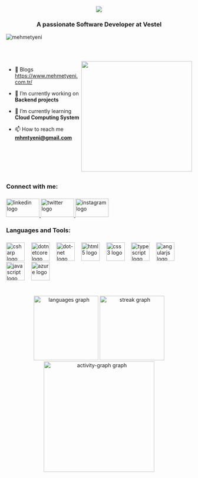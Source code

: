 <h1 align="center">
    <img src="https://readme-typing-svg.herokuapp.com/?font=Righteous&color=00A450&size=35&center=true&vCenter=true&width=500&height=70&duration=4000&lines=Hi+There!;+I%27m+Mehmet+Yeni!;" />
</h1>

<h3 align="center">A passionate Software Developer at Vestel</h3>
<p align="left"> <img src="https://komarev.com/ghpvc/?username=mhmtyeni&label=Profile%20views&color=0e75b6&style=flat" alt="mehmetyeni" /> </p>


###
<br>
<br>
<img src="https://media.giphy.com/media/v1.Y2lkPTc5MGI3NjExdWtkcWU1YmpnbXVsMWxlNTJoanZ4NzBjaHhxYTFqa2dtNnZnNnBseSZlcD12MV9pbnRlcm5hbF9naWZfYnlfaWQmY3Q9Zw/2IudUHdI075HL02Pkk/giphy.gif" width="300px" align="right" alt="">

- 📝 Blogs https://www.mehmetyeni.com.tr/ 
  
- 🔭 I’m currently working on **Backend projects** 
                                                                                                                                                                                                        
- 🌱 I’m currently learning **Cloud Computing System**

- 📫 How to reach me **mhmtyeni@gmail.com**


###
<br>
<br>
<br>
<br>
<h3 align="left">Connect with me:</h3>

###

<div align="left">
  <a href="https://www.linkedin.com/in/mehmet-yeni/" target="_blank">
    <img src="https://raw.githubusercontent.com/maurodesouza/profile-readme-generator/master/src/assets/icons/social/linkedin/default.svg" width="90" height="50" alt="linkedin logo"  />
  </a>
  <a href="https://www.x.com/mhmtyeni" target="_blank">
    <img src="https://raw.githubusercontent.com/maurodesouza/profile-readme-generator/master/src/assets/icons/social/twitter/default.svg" width="90" height="50" alt="twitter logo"  />
  </a>
  <a href="https://www.instagram.com/mhmtyeni" target="_blank">
    <img src="https://raw.githubusercontent.com/maurodesouza/profile-readme-generator/master/src/assets/icons/social/instagram/default.svg" width="90" height="50" alt="instagram logo"  />
  </a>
</div>

###

<h3 align="left">Languages and Tools:</h3>

###

<div align="left">
  <img src="https://cdn.jsdelivr.net/gh/devicons/devicon/icons/csharp/csharp-original.svg" height="50" alt="csharp logo"  />
  <img width="10" />
  <img src="https://cdn.jsdelivr.net/gh/devicons/devicon/icons/dotnetcore/dotnetcore-original.svg" height="50" alt="dotnetcore logo"  />
  <img width="10" />
  <img src="https://cdn.jsdelivr.net/gh/devicons/devicon/icons/dot-net/dot-net-plain-wordmark.svg" height="50" alt="dot-net logo"  />
  <img width="10" />
  <img src="https://cdn.jsdelivr.net/gh/devicons/devicon/icons/html5/html5-original.svg" height="50" alt="html5 logo"  />
  <img width="10" />
  <img src="https://cdn.jsdelivr.net/gh/devicons/devicon/icons/css3/css3-original.svg" height="50" alt="css3 logo"  />
  <img width="10" />
  <img src="https://cdn.jsdelivr.net/gh/devicons/devicon/icons/typescript/typescript-original.svg" height="50" alt="typescript logo"  />
  <img width="10" />
  <img src="https://cdn.jsdelivr.net/gh/devicons/devicon/icons/angularjs/angularjs-original.svg" height="50" alt="angularjs logo"  />
  <img width="10" />
  <img src="https://cdn.jsdelivr.net/gh/devicons/devicon/icons/javascript/javascript-original.svg" height="50" alt="javascript logo"  />
  <img width="10" />
  <img src="https://cdn.jsdelivr.net/gh/devicons/devicon/icons/azure/azure-original-wordmark.svg" height="50" alt="azure logo"  />
</div>

###

<h1 align="left"></h1>

###

<div align="center">  
  <img src="https://github-readme-stats.vercel.app/api/top-langs?username=Mhmtyeni&locale=en&hide_title=false&layout=compact&card_width=320&langs_count=5&theme=vue-dark&hide_border=false&order=2" height="175" alt="languages graph"  />
  <img src="https://streak-stats.demolab.com?user=Mhmtyeni&locale=en&mode=daily&theme=vue-dark&hide_border=false&border_radius=5&order=3" height="175" alt="streak graph"  />
  <img src="https://github-readme-activity-graph.vercel.app/graph?username=Mhmtyeni&radius=16&theme=vue&area=true&order=5" height="300" alt="activity-graph graph"  />
</div>

###
